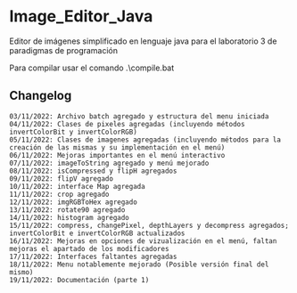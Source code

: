 # Image_Editor_Java
Editor de imágenes simplificado en lenguaje java para el laboratorio 3 de paradigmas de programación

Para compilar usar el comando .\compile.bat


## Changelog
    03/11/2022: Archivo batch agregado y estructura del menu iniciada
    04/11/2022: Clases de pixeles agregadas (incluyendo métodos invertColorBit y invertColorRGB)
    05/11/2022: Clases de imagenes agregadas (incluyendo métodos para la creación de las mismas y su implementación en el menú)
    06/11/2022: Mejoras importantes en el menú interactivo
    07/11/2022: imageToString agregado y menú mejorado
    08/11/2022: isCompressed y flipH agregados
    09/11/2022: flipV agregado
    10/11/2022: interface Map agregada
    11/11/2022: crop agregado
    12/11/2022: imgRGBToHex agregado
    13/11/2022: rotate90 agregado
    14/11/2022: histogram agregado
    15/11/2022: compress, changePixel, depthLayers y decompress agregados; invertColorBit e invertColorRGB actualizados
    16/11/2022: Mejoras en opciones de vizualización en el menú, faltan mejoras el apartado de los modificadores
    17/11/2022: Interfaces faltantes agregadas
    18/11/2022: Menu notablemente mejorado (Posible versión final del mismo)
    19/11/2022: Documentación (parte 1)
